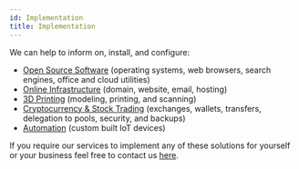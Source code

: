```yaml
---
id: Implementation
title: Implementation
---
```


We can help to inform on, install, and configure:
- [Open Source Software](Kubuntu.md) (operating systems, web browsers, search engines, office and cloud utilities)
- [Online Infrastructure](Cloudflare.md) (domain, website, email, hosting)
- [3D Printing](Tinkercad.md) (modeling, printing, and scanning)
- [Cryptocurrency & Stock Trading](Binance.md) (exchanges, wallets, transfers, delegation to pools, security, and backups)
- [Automation](Automation.md) (custom built IoT devices)

If you require our services to implement any of these solutions for yourself or your business feel free to contact us [here](Contact.md).
